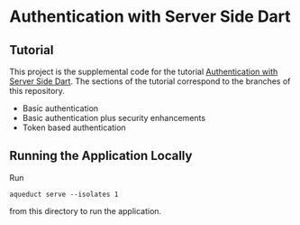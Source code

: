 # Authentication with Server Side Dart

## Tutorial

This project is the supplemental code for the tutorial [Authentication with Server Side Dart](https://pusher.com/tutorials/authentication-server-side-dart). The sections of the tutorial correspond to the branches of this repository.

- Basic authentication
- Basic authentication plus security enhancements
- Token based authentication

## Running the Application Locally

Run

```
aqueduct serve --isolates 1
``` 

from this directory to run the application.

